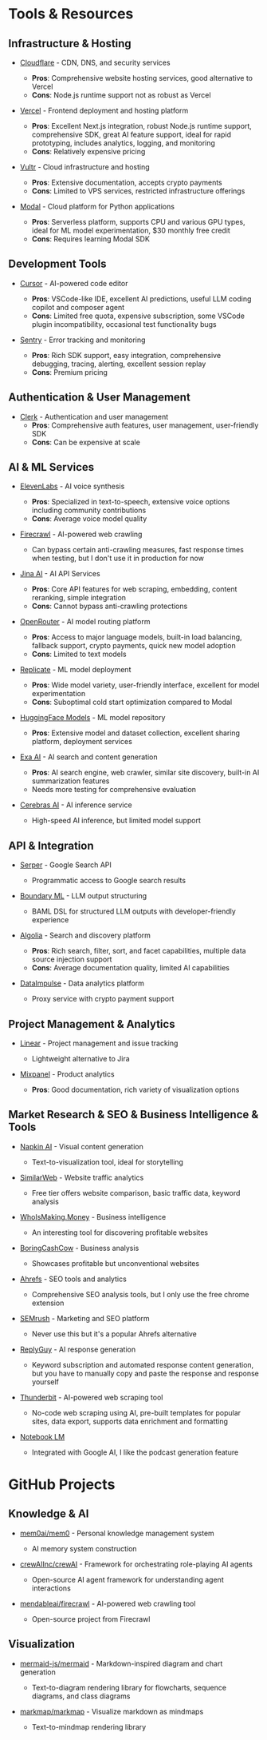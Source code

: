 # Tools & Resources

## Infrastructure & Hosting
- [Cloudflare](https://www.cloudflare.com/) - CDN, DNS, and security services
  - **Pros**: Comprehensive website hosting services, good alternative to Vercel
  - **Cons**: Node.js runtime support not as robust as Vercel

- [Vercel](https://vercel.com/) - Frontend deployment and hosting platform
  - **Pros**: Excellent Next.js integration, robust Node.js runtime support, comprehensive SDK, great AI feature support, ideal for rapid prototyping, includes analytics, logging, and monitoring
  - **Cons**: Relatively expensive pricing

- [Vultr](https://vultr.com/) - Cloud infrastructure and hosting
  - **Pros**: Extensive documentation, accepts crypto payments
  - **Cons**: Limited to VPS services, restricted infrastructure offerings

- [Modal](https://modal.com/) - Cloud platform for Python applications
  - **Pros**: Serverless platform, supports CPU and various GPU types, ideal for ML model experimentation, $30 monthly free credit
  - **Cons**: Requires learning Modal SDK

## Development Tools
- [Cursor](https://cursor.com/) - AI-powered code editor
  - **Pros**: VSCode-like IDE, excellent AI predictions, useful LLM coding copilot  and composer agent
  - **Cons**: Limited free quota, expensive subscription, some VSCode plugin incompatibility, occasional test functionality bugs

- [Sentry](https://sentry.io/) - Error tracking and monitoring
  - **Pros**: Rich SDK support, easy integration, comprehensive debugging, tracing, alerting, excellent session replay
  - **Cons**: Premium pricing

## Authentication & User Management
- [Clerk](https://clerk.com/) - Authentication and user management
  - **Pros**: Comprehensive auth features, user management, user-friendly SDK
  - **Cons**: Can be expensive at scale

## AI & ML Services
- [ElevenLabs](https://elevenlabs.io/) - AI voice synthesis
  - **Pros**: Specialized in text-to-speech, extensive voice options including community contributions
  - **Cons**: Average voice model quality

- [Firecrawl](https://www.firecrawl.dev/) - AI-powered web crawling
  - Can bypass certain anti-crawling measures, fast response times when testing, but I don't use it in production for now

- [Jina AI](https://jina.ai/) - AI API Services
  - **Pros**: Core API features for web scraping, embedding, content reranking, simple integration
  - **Cons**: Cannot bypass anti-crawling protections

- [OpenRouter](https://openrouter.ai/) - AI model routing platform
  - **Pros**: Access to major language models, built-in load balancing, fallback support, crypto payments, quick new model adoption
  - **Cons**: Limited to text models

- [Replicate](https://replicate.com/) - ML model deployment
  - **Pros**: Wide model variety, user-friendly interface, excellent for model experimentation
  - **Cons**: Suboptimal cold start optimization compared to Modal

- [HuggingFace Models](https://huggingface.co/models) - ML model repository
  - **Pros**: Extensive model and dataset collection, excellent sharing platform, deployment services

- [Exa AI](https://exa.ai/) - AI search and content generation
  - **Pros**: AI search engine, web crawler, similar site discovery, built-in AI summarization features
  - Needs more testing for comprehensive evaluation

- [Cerebras AI](https://cerebras.ai/) - AI inference service
  - High-speed AI inference, but limited model support

## API & Integration
- [Serper](https://serper.dev/) - Google Search API
  - Programmatic access to Google search results

- [Boundary ML](https://www.boundaryml.com/) - LLM output structuring
  - BAML DSL for structured LLM outputs with developer-friendly experience

- [Algolia](https://algolia.com/) - Search and discovery platform
  - **Pros**: Rich search, filter, sort, and facet capabilities, multiple data source injection support
  - **Cons**: Average documentation quality, limited AI capabilities

- [DataImpulse](https://dataimpulse.com/) - Data analytics platform
  - Proxy service with crypto payment support

## Project Management & Analytics
- [Linear](https://linear.app/) - Project management and issue tracking
  - Lightweight alternative to Jira

- [Mixpanel](https://mixpanel.com/) - Product analytics
  - **Pros**: Good documentation, rich variety of visualization options

## Market Research & SEO & Business Intelligence & Tools
- [Napkin AI](https://napkin.ai/) - Visual content generation
  - Text-to-visualization tool, ideal for storytelling

- [SimilarWeb](https://www.similarweb.com/) - Website traffic analytics
  - Free tier offers website comparison, basic traffic data, keyword analysis

- [WhoIsMaking.Money](https://whoismaking.money/) - Business intelligence
  - An interesting tool for discovering profitable websites

- [BoringCashCow](https://boringcashcow.com/) - Business analysis
  - Showcases profitable but unconventional websites

- [Ahrefs](https://www.ahrefs.com/) - SEO tools and analytics
  - Comprehensive SEO analysis tools, but I only use the free chrome extension

- [SEMrush](https://www.semrush.com/) - Marketing and SEO platform
  - Never use this but it's a popular Ahrefs alternative

- [ReplyGuy](https://replyguy.com/) - AI response generation
  - Keyword subscription and automated response content generation, but you have to manually copy and paste the response and response yourself

- [Thunderbit](https://thunderbit.com/) - AI-powered web scraping tool
  - No-code web scraping using AI, pre-built templates for popular sites, data export, supports data enrichment and formatting

- [Notebook LM](https://notebooklm.google.com/)
  - Integrated with Google AI, I like the podcast generation feature


# GitHub Projects
## Knowledge & AI
- [mem0ai/mem0](https://github.com/mem0ai/mem0) - Personal knowledge management system
  - AI memory system construction

- [crewAIInc/crewAI](https://github.com/crewAIInc/crewAI) - Framework for orchestrating role-playing AI agents
  - Open-source AI agent framework for understanding agent interactions

- [mendableai/firecrawl](https://github.com/mendableai/firecrawl) - AI-powered web crawling tool
  - Open-source project from Firecrawl

## Visualization
- [mermaid-js/mermaid](https://github.com/mermaid-js/mermaid) - Markdown-inspired diagram and chart generation
  - Text-to-diagram rendering library for flowcharts, sequence diagrams, and class diagrams

- [markmap/markmap](https://github.com/markmap/markmap) - Visualize markdown as mindmaps
  - Text-to-mindmap rendering library